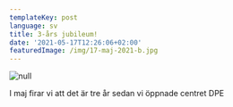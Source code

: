 ```yaml
---
templateKey: post
language: sv
title: 3-års jubileum!
date: '2021-05-17T12:26:06+02:00'
featuredImage: /img/17-maj-2021-b.jpg
---
```

![null](/img/17-maj-2021-b.jpg)

I maj firar vi att det är tre år sedan vi öppnade centret DPE
